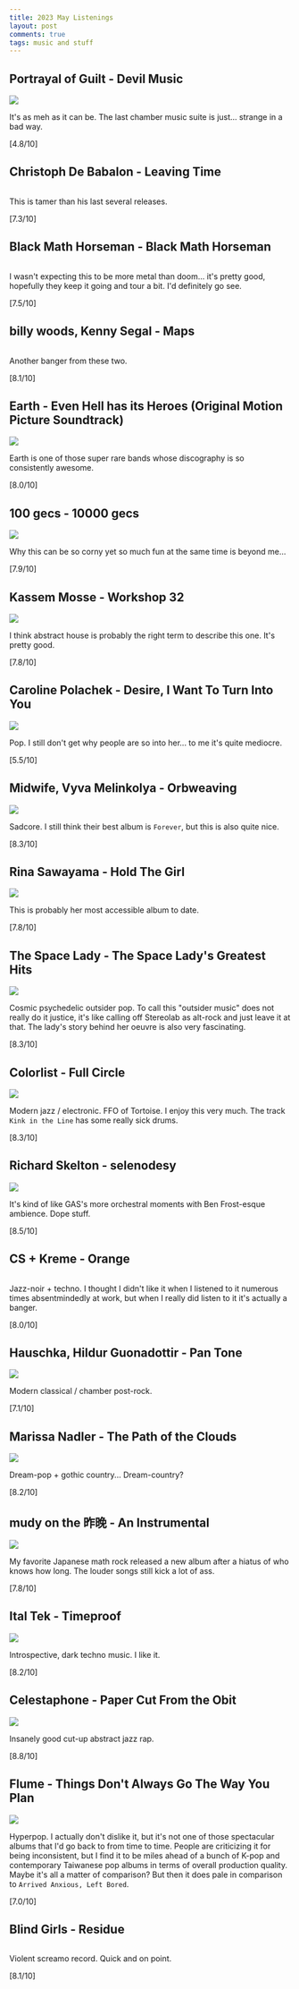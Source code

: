 ```yaml
---
title: 2023 May Listenings
layout: post
comments: true
tags: music and stuff
---
```


## Portrayal of Guilt - Devil Music

  ![](https://f4.bcbits.com/img/a3830043412_16.jpg)

  It's as meh as it can be. The last chamber music suite is just... strange in a bad way.

  [4.8/10]

## Christoph De Babalon - Leaving Time

  ![]()

  This is tamer than his last several releases.

  [7.3/10]

## Black Math Horseman - Black Math Horseman

  ![]()

  I wasn't expecting this to be more metal than doom... it's pretty good, hopefully they keep it going and tour a bit. I'd definitely go see.

  [7.5/10]

## billy woods, Kenny Segal - Maps

  ![]()

  Another banger from these two.

  [8.1/10]

## Earth - Even Hell has its Heroes (Original Motion Picture Soundtrack)

  ![](https://f4.bcbits.com/img/a2967642796_10.jpg)

  Earth is one of those super rare bands whose discography is so consistently awesome.

  [8.0/10]

## 100 gecs - 10000 gecs

  ![](https://i.scdn.co/image/ab67616d0000b27323c7a7224c1378fc3e6427cb)

  Why this can be so corny yet so much fun at the same time is beyond me...

  [7.9/10]

## Kassem Mosse - Workshop 32

  ![](https://f4.bcbits.com/img/a2290018590_16.jpg)

  I think abstract house is probably the right term to describe this one. It's pretty good.

  [7.8/10]

## Caroline Polachek - Desire, I Want To Turn Into You

  ![](https://i.kfs.io/album/global/224875706,1v1/fit/500x500.jpg)

  Pop. I still don't get why people are so into her... to me it's quite mediocre.

  [5.5/10]

## Midwife, Vyva Melinkolya - Orbweaving

  ![](https://f4.bcbits.com/img/a1381864395_16.jpg)

  Sadcore. I still think their best album is `Forever`, but this is also quite nice.

  [8.3/10]

## Rina Sawayama - Hold The Girl

  ![](https://i.scdn.co/image/ab67616d0000b273104771507d9c63da11abb6dc)

  This is probably her most accessible album to date.

  [7.8/10]

## The Space Lady - The Space Lady's Greatest Hits

  ![](https://f4.bcbits.com/img/a1237549209_10.jpg)

  Cosmic psychedelic outsider pop. To call this "outsider music" does not really do it justice, it's like calling off Stereolab as alt-rock and just leave it at that. The lady's story behind her oeuvre is also very fascinating.

  [8.3/10]

## Colorlist - Full Circle

  ![](https://f4.bcbits.com/img/a0970750950_16.jpg)

  Modern jazz / electronic. FFO of Tortoise. I enjoy this very much. The track `Kink in the Line` has some really sick drums.

  [8.3/10]

## Richard Skelton - selenodesy

  ![](https://f4.bcbits.com/img/a2597056397_16.jpg)

  It's kind of like GAS's more orchestral moments with Ben Frost-esque ambience. Dope stuff.

  [8.5/10]

## CS + Kreme - Orange

  ![]()

  Jazz-noir + techno. I thought I didn't like it when I listened to it numerous times absentmindedly at work, but when I really did listen to it it's actually a banger.

  [8.0/10]

## Hauschka, Hildur Guonadottir - Pan Tone

  ![](https://f4.bcbits.com/img/a0018996632_16.jpg)

  Modern classical / chamber post-rock.

  [7.1/10]

## Marissa Nadler - The Path of the Clouds

  ![](https://f4.bcbits.com/img/a3156985101_16.jpg)

  Dream-pop + gothic country... Dream-country?

  [8.2/10]

## mudy on the 昨晚 - An Instrumental

  ![](https://f4.bcbits.com/img/a4266911963_16.jpg)

  My favorite Japanese math rock released a new album after a hiatus of who knows how long. The louder songs still kick a lot of ass.

  [7.8/10]

## Ital Tek - Timeproof

  ![](https://f4.bcbits.com/img/a0286948287_16.jpg)

  Introspective, dark techno music. I like it.

  [8.2/10]

## Celestaphone - Paper Cut From the Obit

  ![](https://f4.bcbits.com/img/a0345290599_16.jpg)

  Insanely good cut-up abstract jazz rap.

  [8.8/10]

## Flume - Things Don't Always Go The Way You Plan

  ![](https://f4.bcbits.com/img/a0795925567_16.jpg)

  Hyperpop. I actually don't dislike it, but it's not one of those spectacular albums that I'd go back to from time to time. People are criticizing it for being inconsistent, but I find it to be miles ahead of a bunch of K-pop and contemporary Taiwanese pop albums in terms of overall production quality. Maybe it's all a matter of comparison? But then it does pale in comparison to `Arrived Anxious, Left Bored`.

  [7.0/10]

## Blind Girls - Residue

  ![]()

  Violent screamo record. Quick and on point.

  [8.1/10]
